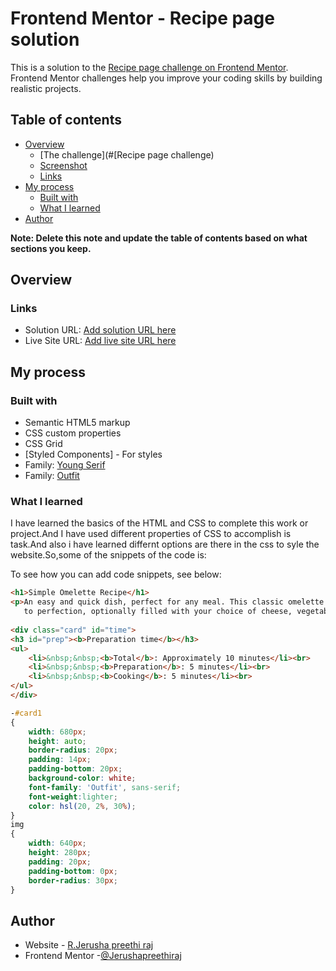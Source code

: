 # Frontend Mentor - Recipe page solution

This is a solution to the [Recipe page challenge on Frontend Mentor](https://www.frontendmentor.io/challenges/recipe-page-KiTsR8QQKm). Frontend Mentor challenges help you improve your coding skills by building realistic projects. 

## Table of contents

- [Overview](#overview)
  - [The challenge](#[Recipe page challenge)
  - [Screenshot](#screenshot)
  - [Links](#links)
- [My process](#my-process)
  - [Built with](#built-with)
  - [What I learned](#what-i-learned)
- [Author](#author)

**Note: Delete this note and update the table of contents based on what sections you keep.**

## Overview

### Links

- Solution URL: [Add solution URL here](https://your-solution-url.com)
- Live Site URL: [Add live site URL here](https://your-live-site-url.com)

## My process

### Built with

- Semantic HTML5 markup
- CSS custom properties
- CSS Grid
- [Styled Components] - For styles
- Family: [Young Serif](https://fonts.google.com/specimen/Young+Serif)
- Family: [Outfit](https://fonts.google.com/specimen/Outfit)


### What I learned

I have learned the basics of the HTML and CSS to complete this work or project.And I have used different properties of CSS to accomplish is task.And also i have learned differnt options are there in the css to syle the website.So,some of the snippets of the code is:

To see how you can add code snippets, see below:

```html
<h1>Simple Omelette Recipe</h1>
<p>An easy and quick dish, perfect for any meal. This classic omelette combines beaten eggs cooked 
   to perfection, optionally filled with your choice of cheese, vegetables, or meats.</p>
      
<div class="card" id="time">
<h3 id="prep"><b>Preparation time</b></h3>
<ul>
    <li>&nbsp;&nbsp;<b>Total</b>: Approximately 10 minutes</li><br>
    <li>&nbsp;&nbsp;<b>Preparation</b>: 5 minutes</li><br>
    <li>&nbsp;&nbsp;<b>Cooking</b>: 5 minutes</li><br>
</ul>
</div>
```
```css
-#card1
{
    width: 680px;
    height: auto;
    border-radius: 20px;
    padding: 14px;
    padding-bottom: 20px;
    background-color: white;
    font-family: 'Outfit', sans-serif;
    font-weight:lighter;
    color: hsl(20, 2%, 30%);
}
img
{
    width: 640px;
    height: 280px;
    padding: 20px;
    padding-bottom: 0px;
    border-radius: 30px;
}
```

## Author

- Website - [R.Jerusha preethi raj](https://www.your-site.com)
- Frontend Mentor -[@Jerushapreethiraj](https://www.frontendmentor.io/profile/Jerushapreethiraj)

